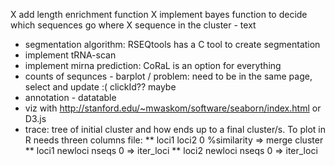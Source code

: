 X add length enrichment function
X implement bayes function to decide which sequences go where
X sequence in the cluster - text
* segmentation algorithm: RSEQtools has a C tool to create segmentation
* implement tRNA-scan
* implement mirna prediction: CoRaL is an option for everything
* counts of sequnces - barplot / problem: need to be in the same page, select and update :( clickId?? maybe
* annotation - datatable
* viz with http://stanford.edu/~mwaskom/software/seaborn/index.html or D3.js
* trace: tree of initial cluster and how ends up to a final cluster/s. To plot in R needs threen columns file: 
** loci1 loci2 0 %similarity => merge cluster
** loci1 newloci nseqs 0 => iter_loci
** loci2 newloci nseqs 0 => iter_loci
